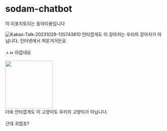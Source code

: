 # sodam-chatbot

이 리포지토리는 동아리용입니다

<img src="https://i.ibb.co/98Q4nJ7/Kakao-Talk-20231029-135743810.jpg" alt="Kakao-Talk-20231029-135743810" border="0">
안타깝게도 이 강아지는 우리의 강아지가 아닙니다. 인터넷에서 퍼온거거든요

<br>
<br>
ㅅㅂ 아깝네요
<br>
<br>
<img src ="https://i.namu.wiki/i/jk1EMhlkAq0LdoiqpNeDZqyYc_66KxYvdL7stKBXRDyYcZ04uAHxvdWXWPDrQ5nT7x9RSjW1mm7fDJYket2R5g.webp" width = "150" border="0">
<br>더욱 안타깝게도 이 고양이도 우리의 고양이가 아닙니다. <br><br> 근데 귀엽죠?
